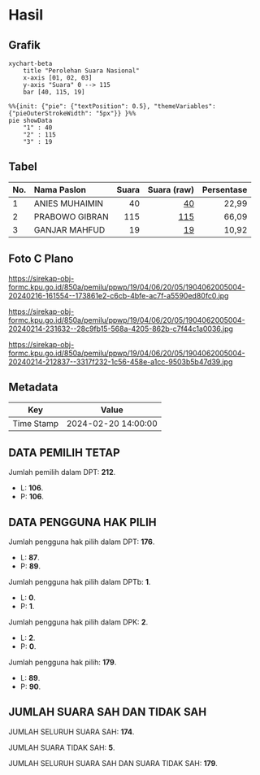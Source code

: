 # Hasil

## Grafik

```mermaid
xychart-beta
    title "Perolehan Suara Nasional"
    x-axis [01, 02, 03]
    y-axis "Suara" 0 --> 115
    bar [40, 115, 19]
```

```mermaid
%%{init: {"pie": {"textPosition": 0.5}, "themeVariables": {"pieOuterStrokeWidth": "5px"}} }%%
pie showData
    "1" : 40
    "2" : 115
    "3" : 19
```

## Tabel

| No. | Nama Paslon    | Suara | Suara (raw) | Persentase |
|:--- |:-------------- | -----:| -----------:| ----------:|
| 1   | ANIES MUHAIMIN | 40    | [40][p-1]   | 22,99      |
| 2   | PRABOWO GIBRAN | 115   | [115][p-2]  | 66,09      |
| 3   | GANJAR MAHFUD  | 19    | [19][p-3]   | 10,92      |


[p-1]: https://github.com/gigit-pemilu/pemilu-2024/blob/main/pilpres/hitung-suara/sub/19-kepulauan-bangka-belitung/sub/04-bangka-tengah/sub/06-lubuk-besar/sub/2005-lubuk-lingkuk/sub/004-tps/sub/paslon-1.txt
[p-2]: https://github.com/gigit-pemilu/pemilu-2024/blob/main/pilpres/hitung-suara/sub/19-kepulauan-bangka-belitung/sub/04-bangka-tengah/sub/06-lubuk-besar/sub/2005-lubuk-lingkuk/sub/004-tps/sub/paslon-2.txt
[p-3]: https://github.com/gigit-pemilu/pemilu-2024/blob/main/pilpres/hitung-suara/sub/19-kepulauan-bangka-belitung/sub/04-bangka-tengah/sub/06-lubuk-besar/sub/2005-lubuk-lingkuk/sub/004-tps/sub/paslon-3.txt

## Foto C Plano

https://sirekap-obj-formc.kpu.go.id/850a/pemilu/ppwp/19/04/06/20/05/1904062005004-20240216-161554--173861e2-c6cb-4bfe-ac7f-a5590ed80fc0.jpg

https://sirekap-obj-formc.kpu.go.id/850a/pemilu/ppwp/19/04/06/20/05/1904062005004-20240214-231632--28c9fb15-568a-4205-862b-c7f44c1a0036.jpg

https://sirekap-obj-formc.kpu.go.id/850a/pemilu/ppwp/19/04/06/20/05/1904062005004-20240214-212837--3317f232-1c56-458e-a1cc-9503b5b47d39.jpg


## Metadata

| Key        | Value               |
| ---------- | ------------------- |
| Time Stamp | 2024-02-20 14:00:00 |


## DATA PEMILIH TETAP

Jumlah pemilih dalam DPT: **212**.
 * L: **106**.
 * P: **106**.

## DATA PENGGUNA HAK PILIH

Jumlah pengguna hak pilih dalam DPT: **176**.
 * L: **87**.
 * P: **89**.

Jumlah pengguna hak pilih dalam DPTb: **1**.
 * L: **0**.
 * P: **1**.

Jumlah pengguna hak pilih dalam DPK: **2**.
 * L: **2**.
 * P: **0**.

Jumlah pengguna hak pilih: **179**.
 * L: **89**.
 * P: **90**.

## JUMLAH SUARA SAH DAN TIDAK SAH

JUMLAH SELURUH SUARA SAH: **174**.

JUMLAH SUARA TIDAK SAH: **5**.

JUMLAH SELURUH SUARA SAH DAN SUARA TIDAK SAH: **179**.


